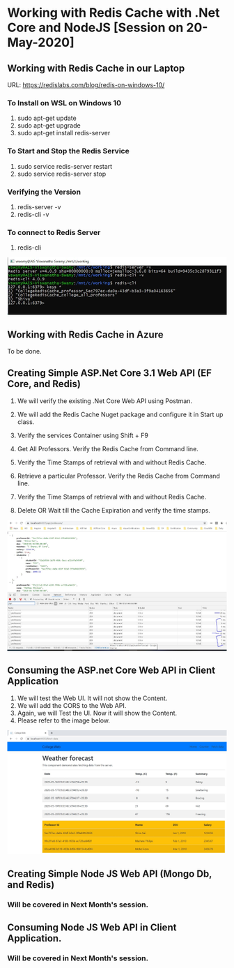 # Working with Redis Cache with .Net Core and NodeJS [Session on 20-May-2020]

## Working with Redis Cache in our Laptop

URL: <https://redislabs.com/blog/redis-on-windows-10/>

### To Install on WSL on Windows 10

1. sudo apt-get update
2. sudo apt-get upgrade
3. sudo apt-get install redis-server

### To Start and Stop the Redis Service

1. sudo service redis-server restart
2. sudo service redis-server stop

### Verifying the Version

1. redis-server -v
2. redis-cli -v

### To connect to Redis Server

1. redis-cli

![image info](./Images/Local_Redis_Cache.jpg)

## Working with Redis Cache in Azure

To be done.

## Creating Simple ASP.Net Core 3.1 Web API (EF Core, and Redis)

1. We will verify the existing .Net Core Web API using Postman.
2. We will add the Redis Cache Nuget package and configure it in Start up class.
3. Verify the services Container using Shift + F9

4. Get All Professors. Verify the Redis Cache from Command line.
5. Verify the Time Stamps of retrieval with and without Redis Cache.
6. Retrieve a particular Professor. Verify the Redis Cache from Command line.
7. Verify the Time Stamps of retrieval with and without Redis Cache.
8. Delete OR Wait till the Cache Expiration and verify the time stamps.

![image info](./Images/DataAccess_With_And_Without_Cache.jpg)

## Consuming the ASP.net Core Web API in Client Application

1. We will test the Web UI. It will not show the Content.
2. We will add the CORS to the Web API.
3. Again, we will Test the UI. Now it will show the Content.
4. Please refer to the image below.

![image info](./Images/WebUI_Consuming_DotNet_WebAPI.jpg)

## Creating Simple Node JS Web API (Mongo Db, and Redis)

### Will be covered in Next Month's session.

## Consuming Node JS Web API in Client Application.

### Will be covered in Next Month's session.

